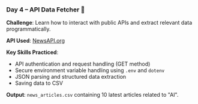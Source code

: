 ### Day 4 – API Data Fetcher 📰

**Challenge**: Learn how to interact with public APIs and extract relevant data programmatically.

**API Used**: [NewsAPI.org](https://newsapi.org)

**Key Skills Practiced**:
- API authentication and request handling (GET method)
- Secure environment variable handling using `.env` and `dotenv`
- JSON parsing and structured data extraction
- Saving data to CSV

**Output**: `news_articles.csv` containing 10 latest articles related to "AI".
